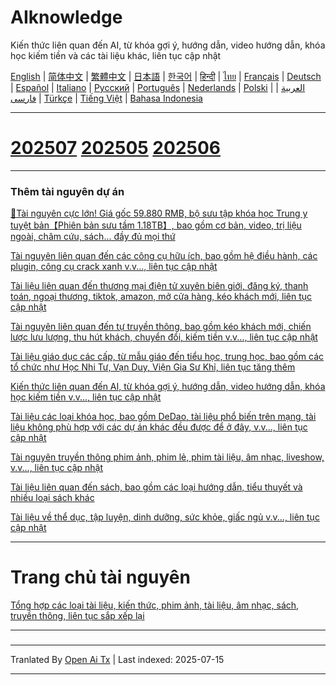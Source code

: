 # AIknowledge
Kiến thức liên quan đến AI, từ khóa gợi ý, hướng dẫn, video hướng dẫn, khóa học kiếm tiền và các tài liệu khác, liên tục cập nhật


[English](https://openaitx.github.io/view.html?user=mswnlz&project=AIknowledge&lang=en) | [简体中文](https://openaitx.github.io/view.html?user=mswnlz&project=AIknowledge&lang=zh-CN) | [繁體中文](https://openaitx.github.io/view.html?user=mswnlz&project=AIknowledge&lang=zh-TW) | [日本語](https://openaitx.github.io/view.html?user=mswnlz&project=AIknowledge&lang=ja) | [한국어](https://openaitx.github.io/view.html?user=mswnlz&project=AIknowledge&lang=ko) | [हिन्दी](https://openaitx.github.io/view.html?user=mswnlz&project=AIknowledge&lang=hi) | [ไทย](https://openaitx.github.io/view.html?user=mswnlz&project=AIknowledge&lang=th) | [Français](https://openaitx.github.io/view.html?user=mswnlz&project=AIknowledge&lang=fr) | [Deutsch](https://openaitx.github.io/view.html?user=mswnlz&project=AIknowledge&lang=de) | [Español](https://openaitx.github.io/view.html?user=mswnlz&project=AIknowledge&lang=es) | [Italiano](https://openaitx.github.io/view.html?user=mswnlz&project=AIknowledge&lang=it) | [Русский](https://openaitx.github.io/view.html?user=mswnlz&project=AIknowledge&lang=ru) | [Português](https://openaitx.github.io/view.html?user=mswnlz&project=AIknowledge&lang=pt) | [Nederlands](https://openaitx.github.io/view.html?user=mswnlz&project=AIknowledge&lang=nl) | [Polski](https://openaitx.github.io/view.html?user=mswnlz&project=AIknowledge&lang=pl) | [العربية](https://openaitx.github.io/view.html?user=mswnlz&project=AIknowledge&lang=ar) | [فارسی](https://openaitx.github.io/view.html?user=mswnlz&project=AIknowledge&lang=fa) | [Türkçe](https://openaitx.github.io/view.html?user=mswnlz&project=AIknowledge&lang=tr) | [Tiếng Việt](https://openaitx.github.io/view.html?user=mswnlz&project=AIknowledge&lang=vi) | [Bahasa Indonesia](https://openaitx.github.io/view.html?user=mswnlz&project=AIknowledge&lang=id)

------------
# [202507](https://raw.githubusercontent.com/mswnlz/AIknowledge/main/202507.md) [202505](https://raw.githubusercontent.com/mswnlz/AIknowledge/main/202505.md) [202506](https://raw.githubusercontent.com/mswnlz/AIknowledge/main/202506.md)


---------------
### Thêm tài nguyên dự án

[🎁Tài nguyên cực lớn! Giá gốc 59.880 RMB, bộ sưu tập khóa học Trung y tuyệt bản【Phiên bản sưu tầm 1.18TB】, bao gồm cơ bản, video, trị liệu ngoài, châm cứu, sách... đầy đủ mọi thứ](https://github.com/mswnlz/chinese-traditional)

[Tài nguyên liên quan đến các công cụ hữu ích, bao gồm hệ điều hành, các plugin, công cụ crack xanh v.v..., liên tục cập nhật](https://github.com/mswnlz/tools)


[Tài liệu liên quan đến thương mại điện tử xuyên biên giới, đăng ký, thanh toán, ngoại thương, tiktok, amazon, mở cửa hàng, kéo khách mới, liên tục cập nhật](https://github.com/mswnlz/cross-border)

[Tài nguyên liên quan đến tự truyền thông, bao gồm kéo khách mới, chiến lược lưu lượng, thu hút khách, chuyển đổi, kiếm tiền v.v..., liên tục cập nhật](https://github.com/mswnlz/self-media)

[ Tài liệu giáo dục các cấp, từ mẫu giáo đến tiểu học, trung học, bao gồm các tổ chức như Học Nhi Tư, Vạn Duy, Viện Gia Sư Khỉ, liên tục tăng thêm](https://github.com/mswnlz/edu-knowlege)

[Kiến thức liên quan đến AI, từ khóa gợi ý, hướng dẫn, video hướng dẫn, khóa học kiếm tiền v.v..., liên tục cập nhật](https://github.com/mswnlz/AIknowledge)

[Tài liệu các loại khóa học, bao gồm DeDao, tài liệu phổ biến trên mạng, tài liệu không phù hợp với các dự án khác đều được để ở đây, v.v..., liên tục cập nhật](https://github.com/mswnlz/curriculum)

[Tài nguyên truyền thông phim ảnh, phim lẻ, phim tài liệu, âm nhạc, liveshow, v.v..., liên tục cập nhật](https://github.com/mswnlz/movies)

[Tài liệu liên quan đến sách, bao gồm các loại hướng dẫn, tiểu thuyết và nhiều loại sách khác](https://github.com/mswnlz/book)


[Tài liệu về thể dục, tập luyện, dinh dưỡng, sức khỏe, giấc ngủ v.v..., liên tục cập nhật](https://github.com/mswnlz/healthy)


---------------

# Trang chủ tài nguyên
[Tổng hợp các loại tài liệu, kiến thức, phim ảnh, tài liệu, âm nhạc, sách, truyền thông, liên tục sắp xếp lại](https://github.com/mswnlz)

---------------


### 


---

Tranlated By [Open Ai Tx](https://github.com/OpenAiTx/OpenAiTx) | Last indexed: 2025-07-15

---